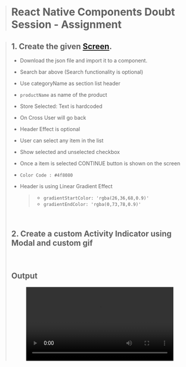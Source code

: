 > # React Native Components Doubt Session - Assignment

> ## 1. Create the given [Screen](https://docs.google.com/document/d/1j0NvknGAd-MpLlvaueVhpDEVRehdq9rd6uc7ZAbIfOs/edit).
>
> - Download the json file and import it to a component.
> - Search bar above (Search functionality is optional)
> - Use categoryName as section list header
> - `productName` as name of the product
> - Store Selected: Text is hardcoded
> - On Cross User will go back
> - Header Effect is optional
> - User can select any item in the list
> - Show selected and unselected checkbox
> - Once a item is selected CONTINUE button is shown on the screen
>
> - `Color Code : #4f8080`
> - Header is using Linear Gradient Effect
>   > - `gradientStartColor: 'rgba(26,36,68,0.9)'`
>   > - `gradientEndColor: 'rgba(0,73,78,0.9)'`
>
> <br>
>
> ## 2. Create a custom Activity Indicator using Modal and custom gif
>
> <br>
>
> ## Output
>
> <figure class="video_container">
> <video controls="true" allowfullscreen="true" width="400" autoplay="true">
> <source src="./src/asset/output.mp4" type="video/mp4">
> </video>
> </figure>
